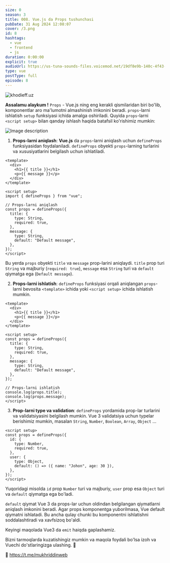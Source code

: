 ```yaml
---
size: 0
season: 3
title: 008. Vue.js da Props tushunchasi
pubDate: 31 Aug 2024 12:08:07
cover: /3.png
id: 8
hashtags:
  - vue
  - frontend
  - js
duration: 0:00:00
explicit: true
audioUrl: https://us-tuna-sounds-files.voicemod.net/19df8e9b-140c-4f43-8c0e-09c162821765-1658350707858.mp3
type: vue
postType: full
episode: 8
---
```


![khodieff.uz](https://media.dev.to/cdn-cgi/image/width=1000,height=420,fit=cover,gravity=auto,format=auto/https%3A%2F%2Fdev-to-uploads.s3.amazonaws.com%2Fuploads%2Farticles%2F8by4qq35333qz05x5cfz.jpg "khodieff.uz | vue.js")

**Assalamu alaykum !** `Props` - Vue.js ning eng kerakli qismilaridan biri bo'lib, komponentlar aro ma'lumotni almashinish imkonini beradi. `props`-larni ishlatish `setup` funksiyasi ichida amalga oshiriladi. Quyida `props`-larni `<script setup>` bilan qanday ishlash haqida batafsil ko'rishimiz mumkin:

![Image description](https://dev-to-uploads.s3.amazonaws.com/uploads/articles/dnrgz4ujxvv1zovryt4n.png)

1. **Props-larni aniqlash**:
   **Vue.js** da `props`-larni aniqlash uchun `defineProps` funksiyasidan foydalaniladi. `defineProps` obyekti `props`-larning turlarini va xususiyatlarini belgilash uchun ishlatiladi.

```vue
<template>
  <div>
    <h1>{{ title }}</h1>
    <p>{{ message }}</p>
  </div>
</template>

<script setup>
import { defineProps } from "vue";

// Props-larni aniqlash
const props = defineProps({
  title: {
    type: String,
    required: true,
  },
  message: {
    type: String,
    default: "Default message",
  },
});
</script>
```

Bu yerda `props` obyekti `title` va `message` prop-larini aniqlaydi. `title` prop turi `String` va majburiy (`required: true`), `message` esa `String` turi va `default` qiymatga ega (`Default message`).

2. **Props-larni ishlatish**:
   `defineProps` funksiyasi orqali aniqlangan `props`-larni bevosita `<template>` ichida yoki `<script setup>` ichida ishlatish mumkin.

```vue
<template>
  <div>
    <h1>{{ title }}</h1>
    <p>{{ message }}</p>
  </div>
</template>

<script setup>
const props = defineProps({
  title: {
    type: String,
    required: true,
  },
  message: {
    type: String,
    default: "Default message",
  },
});

// Props-larni ishlatish
console.log(props.title);
console.log(props.message);
</script>
```

3. **Prop-larni type va validation**:
   `defineProps` yordamida prop-lar turlarini va validatsiyasini belgilash mumkin. Vue 3 validatsiya uchun typelar berishimiz mumkin, masalan `String`, `Number`, `Boolean`, `Array`, `Object` ...

```vue
<script setup>
const props = defineProps({
  id: {
    type: Number,
    required: true,
  },
  user: {
    type: Object,
    default: () => ({ name: "Johon", age: 30 }),
  },
});
</script>
```

Yuqoridagi misolda `id` prop `Number` turi va majburiy, `user` prop esa `Object` turi va `default` qiymatga ega bo'ladi.

`default` qiymat Vue 3 da props-lar uchun oldindan belgilangan qiymatlarni aniqlash imkonini beradi. Agar props komponentga yuborilmasa, Vue default qiymatni ishlatadi. Bu ancha qulay chunki bu komponentni ishlatishni soddalashtiradi va xavfsizoq bo'aldi.

Keyingi maqolada Vue3 da `emit` haiqda gaplashamiz.

Bizni tarmoqlarda kuzatishingiz mumkin va maqola foydali bo'lsa izoh va Vuechi do'stlaringizga ulashing. 🫡

🔗 https://t.me/mukhriddinweb
